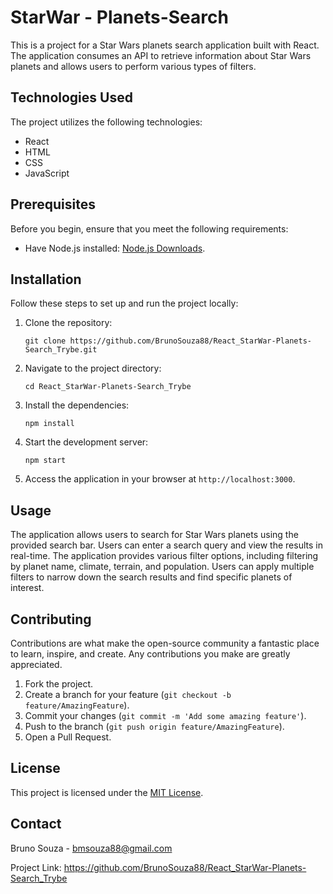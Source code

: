 <h1>StarWar - Planets-Search</h1>

<p>This is a project for a Star Wars planets search application built with React. The application consumes an API to retrieve information about Star Wars planets and allows users to perform various types of filters.</p>

<h2>Technologies Used</h2>

<p>The project utilizes the following technologies:</p>

<ul>
  <li>React</li>
  <li>HTML</li>
  <li>CSS</li>
  <li>JavaScript</li>
</ul>

<h2>Prerequisites</h2>

<p>Before you begin, ensure that you meet the following requirements:</p>

<ul>
  <li>Have Node.js installed: <a href="https://nodejs.org/en/download/">Node.js Downloads</a>.</li>
</ul>

<h2>Installation</h2>

<p>Follow these steps to set up and run the project locally:</p>

<ol>
  <li>Clone the repository:</li>

  <pre><code>git clone https://github.com/BrunoSouza88/React_StarWar-Planets-Search_Trybe.git</code></pre>

  <li>Navigate to the project directory:</li>

  <pre><code>cd React_StarWar-Planets-Search_Trybe</code></pre>

  <li>Install the dependencies:</li>

  <pre><code>npm install</code></pre>

  <li>Start the development server:</li>

  <pre><code>npm start</code></pre>

  <li>Access the application in your browser at <code>http://localhost:3000</code>.</li>
</ol>

<h2>Usage</h2>

<p>The application allows users to search for Star Wars planets using the provided search bar. Users can enter a search query and view the results in real-time. The application provides various filter options, including filtering by planet name, climate, terrain, and population. Users can apply multiple filters to narrow down the search results and find specific planets of interest.</p>

<h2>Contributing</h2>

<p>Contributions are what make the open-source community a fantastic place to learn, inspire, and create. Any contributions you make are greatly appreciated.</p>

<ol>
  <li>Fork the project.</li>
  <li>Create a branch for your feature (<code>git checkout -b feature/AmazingFeature</code>).</li>
  <li>Commit your changes (<code>git commit -m 'Add some amazing feature'</code>).</li>
  <li>Push to the branch (<code>git push origin feature/AmazingFeature</code>).</li>
  <li>Open a Pull Request.</li>
</ol>

<h2>License</h2>

<p>This project is licensed under the <a href="LICENSE">MIT License</a>.</p>

<h2>Contact</h2>

<p>Bruno Souza - <a href="mailto:bmsouza88@gmail.com">bmsouza88@gmail.com</a></p>

<p>Project Link: <a href="https://github.com/BrunoSouza88/React_StarWar-Planets-Search_Trybe">https://github.com/BrunoSouza88/React_StarWar-Planets-Search_Trybe</a></p>
